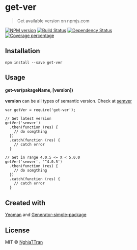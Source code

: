 # get-ver

> Get available version on npmjs.com

[![NPM version][npm-image]][npm-url] [![Build Status][travis-image]][travis-url] [![Dependency Status][daviddm-image]][daviddm-url] [![Coverage percentage][coveralls-image]][coveralls-url]

## Installation

```
npm install --save get-ver
```

## Usage

#### get-ver(**pakageName**, [**version**])

**version** can be all types of semantic version. Check at [semver](https://www.npmjs.com/package/semver)



```
var getVer = require('get-ver');

// Get latest version
getVer('semver')
  .then(function (res) {
    // do somgthing
  })
  .catch(function (res) {
    // catch error
  }

// Get in range 4.0.5 <= X < 5.0.0
getVer('semver', '^4.0.5')
  .then(function (res) {
    // do somgthing
  })
  .catch(function (res) {
    // catch error
  }
```

## Created with
[Yeoman](https://npmjs.org/package/yo) and [Generator-simple-package](https://npmjs.org/package/generator-simple-package)

## License
MIT © [NghiaTTran](https://github.com/nghiattran)

[npm-image]: https://badge.fury.io/js/get-ver.svg
[npm-url]: https://npmjs.org/package/get-ver
[travis-image]: https://travis-ci.org/nghiattran/get-ver.svg?branch=master
[travis-url]: https://travis-ci.org/nghiattran/get-ver
[daviddm-image]: https://david-dm.org/nghiattran/get-ver.svg?theme=shields.io
[daviddm-url]: https://david-dm.org/nghiattran/get-ver
[coveralls-image]: https://coveralls.io/repos/nghiattran/get-ver/badge.svg
[coveralls-url]: https://coveralls.io/github/nghiattran/get-ver
